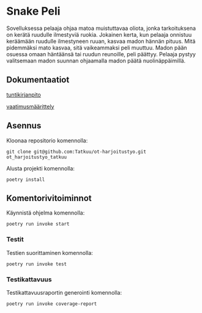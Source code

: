 # Snake Peli 

Sovelluksessa pelaaja ohjaa matoa muistuttavaa oliota, jonka tarkoituksena on kerätä ruudulle ilmestyviä ruokia. Jokainen kerta, kun pelaaja onnistuu keräämään ruudulle ilmestyneen ruuan, kasvaa madon hännän pituus. Mitä pidemmäksi mato kasvaa, sitä vaikeammaksi peli muuttuu. Madon pään osuessa omaan häntäänsä tai ruudun reunoille, peli päättyy. Pelaaja pystyy valitsemaan madon suunnan ohjaamalla madon päätä nuolinäppäimillä.

## Dokumentaatiot

[tuntikirjanpito](https://github.com/Tatkuu/ot-harjoitustyo/blob/master/dokumentaatio/tuntikirjanpito.md)

[vaatimusmäärittely](https://github.com/Tatkuu/ot-harjoitustyo/blob/master/dokumentaatio/vaatimusmaarittely.md)

## Asennus
Kloonaa repositorio komennolla:
```
git clone git@github.com:Tatkuu/ot-harjoitustyo.git ot_harjoitustyo_tatkuu
```
Alusta projekti komennolla:
```
poetry install
```

## Komentorivitoiminnot
Käynnistä ohjelma komennolla:
```
poetry run invoke start
```
### Testit
Testien suorittaminen komennolla:
```
poetry run invoke test
```
### Testikattavuus
Testikattavuusraportin generointi komennolla:
```
poetry run invoke coverage-report
```  

